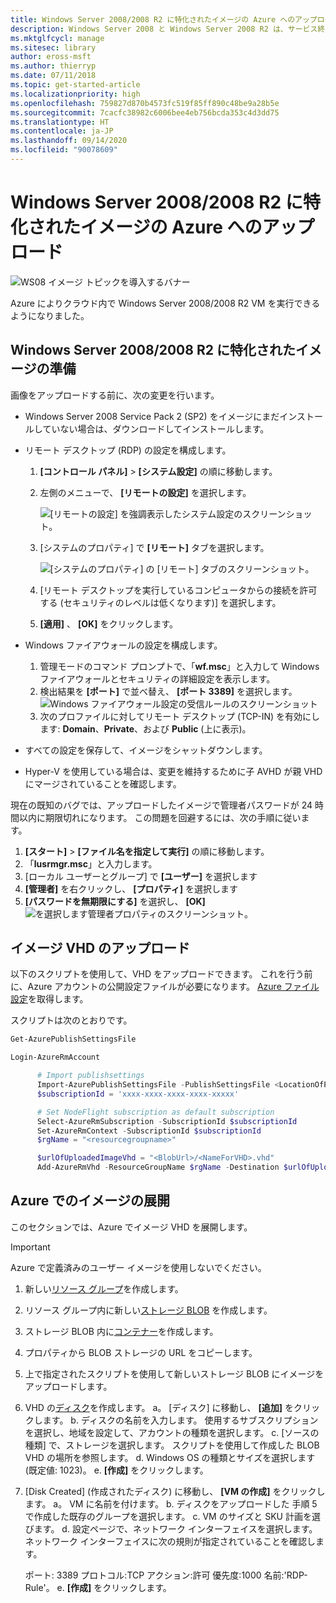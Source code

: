 ```yaml
---
title: Windows Server 2008/2008 R2 に特化されたイメージの Azure へのアップロード
description: Windows Server 2008 と Windows Server 2008 R2 は、サービス終了が近づいています。 クラウド内で Windows Server をホストすることで Azure に移行する方法について説明します。
ms.mktglfcycl: manage
ms.sitesec: library
author: eross-msft
ms.author: thierryp
ms.date: 07/11/2018
ms.topic: get-started-article
ms.localizationpriority: high
ms.openlocfilehash: 759827d870b4573fc519f85ff890c48be9a28b5e
ms.sourcegitcommit: 7cacfc38982c6006bee4eb756bcda353c4d3dd75
ms.translationtype: HT
ms.contentlocale: ja-JP
ms.lasthandoff: 09/14/2020
ms.locfileid: "90078609"
---
```

# <a name="upload-a-windows-server-20082008-r2-specialized-image-to-azure"></a>Windows Server 2008/2008 R2 に特化されたイメージの Azure へのアップロード

![WS08 イメージ トピックを導入するバナー](media/WS08-image-banner-large.png)

Azure によりクラウド内で Windows Server 2008/2008 R2 VM を実行できるようになりました。

## <a name="prep-the-windows-server-20082008-r2-specialized-image"></a>Windows Server 2008/2008 R2 に特化されたイメージの準備
画像をアップロードする前に、次の変更を行います。

- Windows Server 2008 Service Pack 2 (SP2) をイメージにまだインストールしていない場合は、ダウンロードしてインストールします。

- リモート デスクトップ (RDP) の設定を構成します。
  1. **[コントロール パネル]**  >  **[システム設定]** の順に移動します。
  2. 左側のメニューで、 **[リモートの設定]** を選択します。

     ![[リモートの設定] を強調表示したシステム設定のスクリーンショット。](media/1a_remote_settings.png)

  3. [システムのプロパティ] で **[リモート]** タブを選択します。

     ![[システムのプロパティ] の [リモート] タブのスクリーンショット。](media/2c_sysprops.png)

  4. [リモート デスクトップを実行しているコンピュータからの接続を許可する (セキュリティのレベルは低くなります)] を選択します。
  5. **[適用]** 、 **[OK]** をクリックします。
- Windows ファイアウォールの設定を構成します。
   1. 管理モードのコマンド プロンプトで、「**wf.msc**」と入力して Windows ファイアウォールとセキュリティの詳細設定を表示します。
   2. 検出結果を **[ポート]** で並べ替え、 **[ポート 3389]** を選択します。
     ![Windows ファイアウォール設定の受信ルールのスクリーンショット](media/3b_inboundrules.png)
   3. 次のプロファイルに対してリモート デスクトップ (TCP-IN) を有効にします: **Domain**、**Private**、および **Public** (上に表示)。

- すべての設定を保存して、イメージをシャットダウンします。
- Hyper-V を使用している場合は、変更を維持するために子 AVHD が親 VHD にマージされていることを確認します。

現在の既知のバグでは、アップロードしたイメージで管理者パスワードが 24 時間以内に期限切れになります。 この問題を回避するには、次の手順に従います。

1. **[スタート]**  >  **[ファイル名を指定して実行]** の順に移動します。
2. 「**lusrmgr.msc**」と入力します。
3. [ローカル ユーザーとグループ] で **[ユーザー]** を選択します
4. **[管理者]** を右クリックし、 **[プロパティ]** を選択します
5. **[パスワードを無期限にする]** を選択し、 **[OK]** 
![ を選択します管理者プロパティのスクリーンショット。](media/6_adminprops.png)

## <a name="uploading-the-image-vhd"></a>イメージ VHD のアップロード
以下のスクリプトを使用して、VHD をアップロードできます。 これを行う前に、Azure アカウントの公開設定ファイルが必要になります。 [Azure ファイル設定](https://azure.microsoft.com/downloads/)を取得します。

スクリプトは次のとおりです。

```powershell
Get-AzurePublishSettingsFile

Login-AzureRmAccount

      # Import publishsettings
      Import-AzurePublishSettingsFile -PublishSettingsFile <LocationOfPublishingFile>
      $subscriptionId = 'xxxx-xxxx-xxxx-xxxx-xxxxx'

      # Set NodeFlight subscription as default subscription
      Select-AzureRmSubscription -SubscriptionId $subscriptionId
      Set-AzureRmContext -SubscriptionId $subscriptionId
      $rgName = "<resourcegroupname>"

      $urlOfUploadedImageVhd = "<BlobUrl>/<NameForVHD>.vhd"
      Add-AzureRmVhd -ResourceGroupName $rgName -Destination $urlOfUploadedImageVhd -LocalFilePath "<FilePath>"
```
## <a name="deploy-the-image-in-azure"></a>Azure でのイメージの展開
このセクションでは、Azure でイメージ VHD を展開します。

> [!IMPORTANT]
> Azure で定義済みのユーザー イメージを使用しないでください。

1.    新しい[リソース グループ](/rest/api/resources/resourcegroups/createorupdate)を作成します。
2.    リソース グループ内に新しい[ストレージ BLOB](/rest/api/storageservices/put-blob) を作成します。
3.    ストレージ BLOB 内に[コンテナー](/rest/api/storageservices/create-container)を作成します。
4.    プロパティから BLOB ストレージの URL をコピーします。
5.    上で指定されたスクリプトを使用して新しいストレージ BLOB にイメージをアップロードします。
6.    VHD の[ディスク](/azure/virtual-machines/windows/prepare-for-upload-vhd-image)を作成します。
     a。    [ディスク] に移動し、 **[追加]** をクリックします。
     b.    ディスクの名前を入力します。 使用するサブスクリプションを選択し、地域を設定して、アカウントの種類を選択します。
     c. [ソースの種類] で、ストレージを選択します。 スクリプトを使用して作成した BLOB VHD の場所を参照します。
     d. Windows OS の種類とサイズを選択します (既定値: 1023)。
     e. **[作成]** をクリックします。

7.    [Disk Created] (作成されたディスク) に移動し、 **[VM の作成]** をクリックします。
     a。    VM に名前を付けます。
     b.    ディスクをアップロードした 手順 5 で作成した既存のグループを選択します。
     c.    VM のサイズと SKU 計画を選びます。
     d.    設定ページで、ネットワーク インターフェイスを選択します。 ネットワーク インターフェイスに次の規則が指定されていることを確認します。

        ポート: 3389 プロトコル:TCP アクション:許可 優先度:1000 名前:'RDP-Rule'。
     e.    **[作成]** をクリックします。
